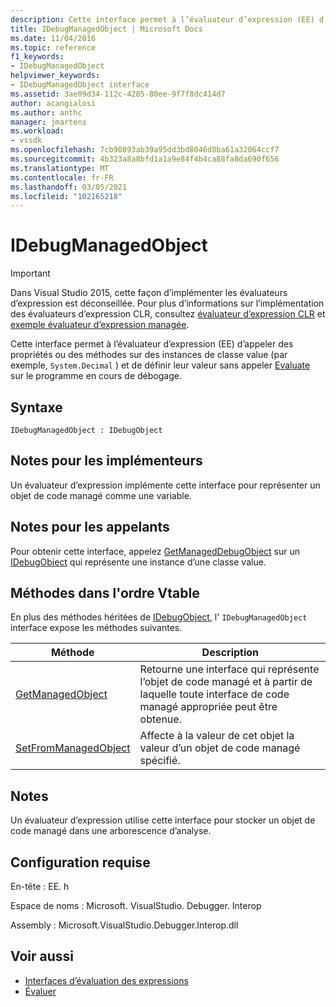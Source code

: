 ```yaml
---
description: Cette interface permet à l’évaluateur d’expression (EE) d’appeler des propriétés ou des méthodes sur des instances de classes de valeur (par exemple, System. Decimal) et de définir leur valeur sans appeler Evaluate sur le programme en cours de débogage.
title: IDebugManagedObject | Microsoft Docs
ms.date: 11/04/2016
ms.topic: reference
f1_keywords:
- IDebugManagedObject
helpviewer_keywords:
- IDebugManagedObject interface
ms.assetid: 3ae09d34-112c-4285-80ee-9f7f8dc414d7
author: acangialosi
ms.author: anthc
manager: jmartens
ms.workload:
- vssdk
ms.openlocfilehash: 7cb90893ab39a95dd3bd8046d8ba61a32064ccf7
ms.sourcegitcommit: 4b323a8a8bfd1a1a9e84f4b4ca88fa8da690f656
ms.translationtype: MT
ms.contentlocale: fr-FR
ms.lasthandoff: 03/05/2021
ms.locfileid: "102165218"
---
```

# <a name="idebugmanagedobject"></a>IDebugManagedObject
> [!IMPORTANT]
> Dans Visual Studio 2015, cette façon d’implémenter les évaluateurs d’expression est déconseillée. Pour plus d’informations sur l’implémentation des évaluateurs d’expression CLR, consultez [évaluateur d’expression CLR](https://github.com/Microsoft/ConcordExtensibilitySamples/wiki/CLR-Expression-Evaluators) et [exemple évaluateur d’expression managée](https://github.com/Microsoft/ConcordExtensibilitySamples/wiki/Managed-Expression-Evaluator-Sample).

 Cette interface permet à l’évaluateur d’expression (EE) d’appeler des propriétés ou des méthodes sur des instances de classe value (par exemple, `System.Decimal` ) et de définir leur valeur sans appeler [Evaluate](../../../extensibility/debugger/reference/idebugfunctionobject-evaluate.md) sur le programme en cours de débogage.

## <a name="syntax"></a>Syntaxe

```
IDebugManagedObject : IDebugObject
```

## <a name="notes-for-implementers"></a>Notes pour les implémenteurs
 Un évaluateur d’expression implémente cette interface pour représenter un objet de code managé comme une variable.

## <a name="notes-for-callers"></a>Notes pour les appelants
 Pour obtenir cette interface, appelez [GetManagedDebugObject](../../../extensibility/debugger/reference/idebugobject-getmanageddebugobject.md) sur un [IDebugObject](../../../extensibility/debugger/reference/idebugobject.md) qui représente une instance d’une classe value.

## <a name="methods-in-vtable-order"></a>Méthodes dans l'ordre Vtable
 En plus des méthodes héritées de [IDebugObject](../../../extensibility/debugger/reference/idebugobject.md), l' `IDebugManagedObject` interface expose les méthodes suivantes.

|Méthode|Description|
|------------|-----------------|
|[GetManagedObject](../../../extensibility/debugger/reference/idebugmanagedobject-getmanagedobject.md)|Retourne une interface qui représente l’objet de code managé et à partir de laquelle toute interface de code managé appropriée peut être obtenue.|
|[SetFromManagedObject](../../../extensibility/debugger/reference/idebugmanagedobject-setfrommanagedobject.md)|Affecte à la valeur de cet objet la valeur d’un objet de code managé spécifié.|

## <a name="remarks"></a>Notes
 Un évaluateur d’expression utilise cette interface pour stocker un objet de code managé dans une arborescence d’analyse.

## <a name="requirements"></a>Configuration requise
 En-tête : EE. h

 Espace de noms : Microsoft. VisualStudio. Debugger. Interop

 Assembly : Microsoft.VisualStudio.Debugger.Interop.dll

## <a name="see-also"></a>Voir aussi
- [Interfaces d’évaluation des expressions](../../../extensibility/debugger/reference/expression-evaluation-interfaces.md)
- [Évaluer](../../../extensibility/debugger/reference/idebugfunctionobject-evaluate.md)
